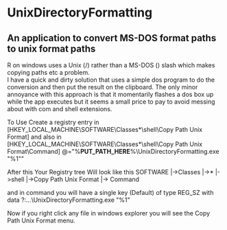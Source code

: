 # UnixDirectoryFormatting
An application to convert MS-DOS format paths to unix format paths
------------------------------------------------------------------
R on windows uses a Unix (/) rather than a MS-DOS (\) slash which makes copying paths etc a problem.  
I have a quick and dirty solution that uses a simple dos program to do the conversion and then put the result on the clipboard.
The only minor annoyance with this approach is that it momentarily flashes a dos box up while the app executes but it seems a
small price to pay to avoid messing about with com and shell extensions.

To Use
Create a registry entry in 
[HKEY_LOCAL_MACHINE\SOFTWARE\Classes\*\shell\Copy Path Unix Format]
and also in 
[HKEY_LOCAL_MACHINE\SOFTWARE\Classes\*\shell\Copy Path Unix Format\Command]
@="%****PUT_PATH_HERE****%\\UnixDirectoryFormatting.exe \"%1\""


After this Your Registry tree  Will look like this
SOFTWARE
    |->Classes
          |->*
            |->shell
                |->Copy Path Unix Format
                  |-> Command
                  
and in command you will have a single key  (Default) of type REG_SZ with data ?:...\UnixDirectoryFormatting.exe "%1"

Now if you right click any file in windows explorer you will see the Copy Path Unix Format menu.

